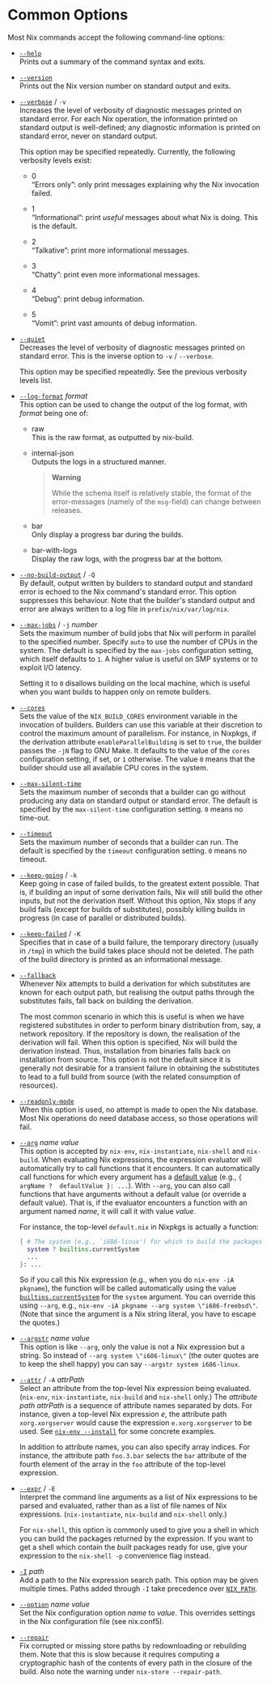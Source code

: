 # Common Options

Most Nix commands accept the following command-line options:

  - <span id="opt-help">[`--help`](#opt-help)</span>\
    Prints out a summary of the command syntax and exits.

  - <span id="opt-version">[`--version`](#opt-version)</span>\
    Prints out the Nix version number on standard output and exits.

  - <span id="opt-verbose">[`--verbose`](#opt-verbose)</span> / `-v`\
    Increases the level of verbosity of diagnostic messages printed on
    standard error. For each Nix operation, the information printed on
    standard output is well-defined; any diagnostic information is
    printed on standard error, never on standard output.

    This option may be specified repeatedly. Currently, the following
    verbosity levels exist:

      - 0\
        “Errors only”: only print messages explaining why the Nix
        invocation failed.

      - 1\
        “Informational”: print *useful* messages about what Nix is
        doing. This is the default.

      - 2\
        “Talkative”: print more informational messages.

      - 3\
        “Chatty”: print even more informational messages.

      - 4\
        “Debug”: print debug information.

      - 5\
        “Vomit”: print vast amounts of debug information.

  - <span id="opt-quiet">[`--quiet`](#opt-quiet)</span>\
    Decreases the level of verbosity of diagnostic messages printed on
    standard error. This is the inverse option to `-v` / `--verbose`.

    This option may be specified repeatedly. See the previous verbosity
    levels list.

  - <span id="opt-log-format">[`--log-format`](#opt-log-format)</span> *format*\
    This option can be used to change the output of the log format, with
    *format* being one of:

      - raw\
        This is the raw format, as outputted by nix-build.

      - internal-json\
        Outputs the logs in a structured manner.

        > **Warning**
        >
        > While the schema itself is relatively stable, the format of
        > the error-messages (namely of the `msg`-field) can change
        > between releases.

      - bar\
        Only display a progress bar during the builds.

      - bar-with-logs\
        Display the raw logs, with the progress bar at the bottom.

  - <span id="opt-no-build-output">[`--no-build-output`](#opt-no-build-output)</span> / `-Q`\
    By default, output written by builders to standard output and
    standard error is echoed to the Nix command's standard error. This
    option suppresses this behaviour. Note that the builder's standard
    output and error are always written to a log file in
    `prefix/nix/var/log/nix`.

  - <span id="opt-max-jobs">[`--max-jobs`](#opt-max-jobs)</span> / `-j` *number*\
    Sets the maximum number of build jobs that Nix will perform in
    parallel to the specified number. Specify `auto` to use the number
    of CPUs in the system. The default is specified by the `max-jobs`
    configuration setting, which itself defaults to `1`. A higher
    value is useful on SMP systems or to exploit I/O latency.

    Setting it to `0` disallows building on the local machine, which is
    useful when you want builds to happen only on remote builders.

  - <span id="opt-cores">[`--cores`](#opt-cores)</span>\
    Sets the value of the `NIX_BUILD_CORES` environment variable in
    the invocation of builders. Builders can use this variable at
    their discretion to control the maximum amount of parallelism. For
    instance, in Nixpkgs, if the derivation attribute
    `enableParallelBuilding` is set to `true`, the builder passes the
    `-jN` flag to GNU Make. It defaults to the value of the `cores`
    configuration setting, if set, or `1` otherwise. The value `0`
    means that the builder should use all available CPU cores in the
    system.

  - <span id="opt-max-silent-time">[`--max-silent-time`](#opt-max-silent-time)</span>\
    Sets the maximum number of seconds that a builder can go without
    producing any data on standard output or standard error. The
    default is specified by the `max-silent-time` configuration
    setting. `0` means no time-out.

  - <span id="opt-timeout">[`--timeout`](#opt-timeout)</span>\
    Sets the maximum number of seconds that a builder can run. The
    default is specified by the `timeout` configuration setting. `0`
    means no timeout.

  - <span id="opt-keep-going">[`--keep-going`](#opt-keep-going)</span> / `-k`\
    Keep going in case of failed builds, to the greatest extent
    possible. That is, if building an input of some derivation fails,
    Nix will still build the other inputs, but not the derivation
    itself. Without this option, Nix stops if any build fails (except
    for builds of substitutes), possibly killing builds in progress (in
    case of parallel or distributed builds).

  - <span id="opt-keep-failed">[`--keep-failed`](#opt-keep-failed)</span> / `-K`\
    Specifies that in case of a build failure, the temporary directory
    (usually in `/tmp`) in which the build takes place should not be
    deleted. The path of the build directory is printed as an
    informational message.

  - <span id="opt-fallback">[`--fallback`](#opt-fallback)</span>\
    Whenever Nix attempts to build a derivation for which substitutes
    are known for each output path, but realising the output paths
    through the substitutes fails, fall back on building the derivation.

    The most common scenario in which this is useful is when we have
    registered substitutes in order to perform binary distribution from,
    say, a network repository. If the repository is down, the
    realisation of the derivation will fail. When this option is
    specified, Nix will build the derivation instead. Thus, installation
    from binaries falls back on installation from source. This option is
    not the default since it is generally not desirable for a transient
    failure in obtaining the substitutes to lead to a full build from
    source (with the related consumption of resources).

  - <span id="opt-readonly-mode">[`--readonly-mode`](#opt-readonly-mode)</span>\
    When this option is used, no attempt is made to open the Nix
    database. Most Nix operations do need database access, so those
    operations will fail.

  - <span id="opt-arg">[`--arg`](#opt-arg)</span> *name* *value*\
    This option is accepted by `nix-env`, `nix-instantiate`,
    `nix-shell` and `nix-build`. When evaluating Nix expressions, the
    expression evaluator will automatically try to call functions that
    it encounters. It can automatically call functions for which every
    argument has a [default
    value](@docroot@/language/constructs.md#functions) (e.g.,
    `{ argName ?  defaultValue }: ...`). With `--arg`, you can also
    call functions that have arguments without a default value (or
    override a default value). That is, if the evaluator encounters a
    function with an argument named *name*, it will call it with value
    *value*.

    For instance, the top-level `default.nix` in Nixpkgs is actually a
    function:

    ```nix
    { # The system (e.g., `i686-linux') for which to build the packages.
      system ? builtins.currentSystem
      ...
    }: ...
    ```

    So if you call this Nix expression (e.g., when you do `nix-env -iA
    pkgname`), the function will be called automatically using the
    value [`builtins.currentSystem`](@docroot@/language/builtins.md) for
    the `system` argument. You can override this using `--arg`, e.g.,
    `nix-env -iA pkgname --arg system \"i686-freebsd\"`. (Note that
    since the argument is a Nix string literal, you have to escape the
    quotes.)

  - <span id="opt-argstr">[`--argstr`](#opt-argstr)</span> *name* *value*\
    This option is like `--arg`, only the value is not a Nix
    expression but a string. So instead of `--arg system
    \"i686-linux\"` (the outer quotes are to keep the shell happy) you
    can say `--argstr system i686-linux`.

  - <span id="opt-attr">[`--attr`](#opt-attr)</span> / `-A` *attrPath*\
    Select an attribute from the top-level Nix expression being
    evaluated. (`nix-env`, `nix-instantiate`, `nix-build` and
    `nix-shell` only.) The *attribute path* *attrPath* is a sequence
    of attribute names separated by dots. For instance, given a
    top-level Nix expression *e*, the attribute path `xorg.xorgserver`
    would cause the expression `e.xorg.xorgserver` to be used. See
    [`nix-env --install`](@docroot@/command-ref/nix-env/install.md) for some
    concrete examples.

    In addition to attribute names, you can also specify array indices.
    For instance, the attribute path `foo.3.bar` selects the `bar`
    attribute of the fourth element of the array in the `foo` attribute
    of the top-level expression.

  - <span id="opt-expr">[`--expr`](#opt-expr)</span> / `-E`\
    Interpret the command line arguments as a list of Nix expressions to
    be parsed and evaluated, rather than as a list of file names of Nix
    expressions. (`nix-instantiate`, `nix-build` and `nix-shell` only.)

    For `nix-shell`, this option is commonly used to give you a shell in
    which you can build the packages returned by the expression. If you
    want to get a shell which contain the *built* packages ready for
    use, give your expression to the `nix-shell -p` convenience flag
    instead.

  - <span id="opt-I">[`-I`](#opt-I)</span> *path*\
    Add a path to the Nix expression search path.
    This option may be given multiple times.
    Paths added through `-I` take precedence over [`NIX_PATH`](./env-common.md#env-NIX_PATH).

  - <span id="opt-option">[`--option`](#opt-option)</span> *name* *value*\
    Set the Nix configuration option *name* to *value*. This overrides
    settings in the Nix configuration file (see nix.conf5).

  - <span id="opt-repair">[`--repair`](#opt-repair)</span>\
    Fix corrupted or missing store paths by redownloading or rebuilding
    them. Note that this is slow because it requires computing a
    cryptographic hash of the contents of every path in the closure of
    the build. Also note the warning under `nix-store --repair-path`.
